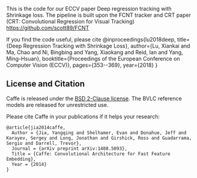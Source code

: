 This is the code for our ECCV paper Deep regression tracking with Shrinkage loss. 
The pipeline is built upon the FCNT tracker and CRT paper (CRT: Convolutional Regression for Visual Tracking) 
https://github.com/scott89/FCNT

If you find the code useful, please cite
@inproceedings{lu2018deep,
  title={Deep Regression Tracking with Shrinkage Loss},
  author={Lu, Xiankai and Ma, Chao and Ni, Bingbing and Yang, Xiaokang and Reid, Ian and Yang, Ming-Hsuan},
  booktitle={Proceedings of the European Conference on Computer Vision (ECCV)},
  pages={353--369},
  year={2018}
}

## License and Citation

Caffe is released under the [BSD 2-Clause license](https://github.com/BVLC/caffe/blob/master/LICENSE).
The BVLC reference models are released for unrestricted use.

Please cite Caffe in your publications if it helps your research:

    @article{jia2014caffe,
      Author = {Jia, Yangqing and Shelhamer, Evan and Donahue, Jeff and Karayev, Sergey and Long, Jonathan and Girshick, Ross and Guadarrama, Sergio and Darrell, Trevor},
      Journal = {arXiv preprint arXiv:1408.5093},
      Title = {Caffe: Convolutional Architecture for Fast Feature Embedding},
      Year = {2014}
    }
